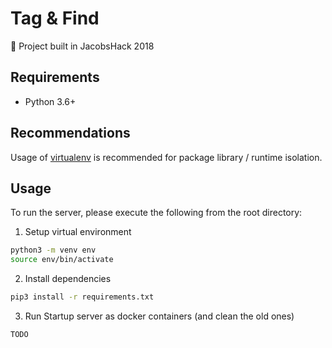 # Tag & Find
🔖 Project built in JacobsHack 2018

## Requirements

- Python 3.6+

## Recommendations

Usage of [virtualenv](https://realpython.com/blog/python/python-virtual-environments-a-primer/) is recommended for package library / runtime isolation.

## Usage

To run the server, please execute the following from the root directory:

1. Setup virtual environment

```bash
python3 -m venv env
source env/bin/activate
```

2. Install dependencies

```bash
pip3 install -r requirements.txt
```

3. Run Startup server as docker containers (and clean the old ones)
    
```bash
TODO
```
